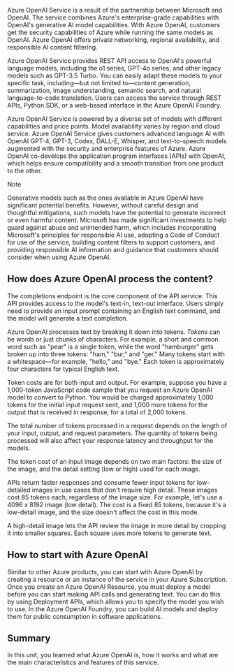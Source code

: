 <!-- ## What is Azure OpenAI Service? -->

Azure OpenAI Service is a result of the partnership between Microsoft and OpenAI. The service combines Azure's enterprise-grade capabilities with OpenAI's generative AI model capabilities. With Azure OpenAI, customers get the security capabilities of Azure while running the same models as OpenAI. Azure OpenAI offers private networking, regional availability, and responsible AI content filtering.

Azure OpenAI Service provides REST API access to OpenAI's powerful language models, including the o1 series, GPT-4o series, and other legacy models such as GPT-3.5 Turbo. You can easily adapt these models to your specific task, including—but not limited to—content generation, summarization, image understanding, semantic search, and natural language-to-code translation. Users can access the service through REST APIs, Python SDK, or a web-based interface in the Azure OpenAI Foundry.

Azure OpenAI Service is powered by a diverse set of models with different capabilities and price points. Model availability varies by region and cloud service. Azure OpenAI Service gives customers advanced language AI with OpenAI GPT-4, GPT-3, Codex, DALL-E, Whisper, and text-to-speech models augmented with the security and enterprise features of Azure. Azure OpenAI co-develops the application program interfaces (APIs) with OpenAI, which helps ensure compatibility and a smooth transition from one product to the other.

> [!NOTE]
> Generative models such as the ones available in Azure OpenAI have significant potential benefits. However, without careful design and thoughtful mitigations, such models have the potential to generate incorrect or even harmful content. Microsoft has made significant investments to help guard against abuse and unintended harm, which includes incorporating Microsoft's principles for responsible AI use, adopting a Code of Conduct for use of the service, building content filters to support customers, and providing responsible AI information and guidance that customers should consider when using Azure OpenAI.

## How does Azure OpenAI process the content?

The completions endpoint is the core component of the API service. This API provides access to the model's text-in, text-out interface. Users simply need to provide an input prompt containing an English text command, and the model will generate a text completion.

Azure OpenAI processes text by breaking it down into tokens. *Tokens* can be words or just chunks of characters. For example, a short and common word such as "pear" is a single token, while the word "hamburger" gets broken up into three tokens: "ham," "bur," and "ger." Many tokens start with a whitespace—for example, "hello," and "bye." Each token is approximately four characters for typical English text.

Token costs are for both input and output. For example, suppose you have a 1,000-token JavaScript code sample that you request an Azure OpenAI model to convert to Python. You would be charged approximately 1,000 tokens for the initial input request sent, and 1,000 more tokens for the output that is received in response, for a total of 2,000 tokens.

The total number of tokens processed in a request depends on the length of your input, output, and request parameters. The quantity of tokens being processed will also affect your response latency and throughput for the models.

The token cost of an input image depends on two main factors: the size of the image, and the detail setting (low or high) used for each image.

APIs return faster responses and consume fewer input tokens for low-detailed images in use cases that don't require high detail. These images cost 85 tokens each, regardless of the image size. For example, let's use a 4096 x 8192 image (low detail). The cost is a fixed 85 tokens, because it's a low-detail image, and the size doesn't affect the cost in this mode.

A high-detail image lets the API review the image in more detail by cropping it into smaller squares. Each square uses more tokens to generate text.

## How to start with Azure OpenAI

Similar to other Azure products, you can start with Azure OpenAI by creating a resource or an instance of the service in your Azure Subscription. Once you create an Azure OpenAI Resource, you must deploy a model before you can start making API calls and generating text. You can do this by using Deployment APIs, which allows you to specify the model you wish to use. In the Azure OpenAI Foundry, you can build AI models and deploy them for public consumption in software applications.

## Summary

In this unit, you learned what Azure OpenAI is, how it works and what are the main characteristics and features of this service.
